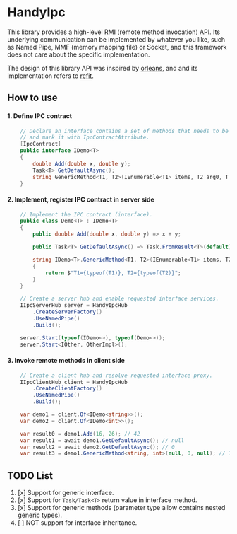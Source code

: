 # HandyIpc

This library provides a high-level RMI (remote method invocation) API. Its underlying communication can be implemented by whatever you like, such as Named Pipe, MMF (memory mapping file) or Socket, and this framework does not care about the specific implementation.

The design of this library API was inspired by [orleans](https://github.com/dotnet/orleans), and and its implementation refers to [refit](https://github.com/reactiveui/refit).

## How to use

#### 1. Define IPC contract

```csharp
    // Declare an interface contains a set of methods that needs to be called remotely,
    // and mark it with IpcContractAttribute.
    [IpcContract]
    public interface IDemo<T>
    {
        double Add(double x, double y);
        Task<T> GetDefaultAsync();
        string GenericMethod<T1, T2>(IEnumerable<T1> items, T2 arg0, T arg1);
    }
```

#### 2. Implement, register IPC contract in server side

```csharp
    // Implement the IPC contract (interface).
    public class Demo<T> : IDemo<T>
    {
        public double Add(double x, double y) => x + y;

        public Task<T> GetDefaultAsync() => Task.FromResult<T>(default);

        string IDemo<T>.GenericMethod<T1, T2>(IEnumerable<T1> items, T2 arg0, T arg1) 
        {
            return $"T1={typeof(T1)}, T2={typeof(T2)}";
        }
    }
```

```csharp
    // Create a server hub and enable requested interface services.
    IIpcServerHub server = HandyIpcHub
        .CreateServerFactory()
        .UseNamedPipe()
        .Build();

    server.Start(typeof(IDemo<>), typeof(Demo<>));
    server.Start<IOther, OtherImpl>();
```

#### 3. Invoke remote methods in client side

```csharp
    // Create a client hub and resolve requested interface proxy.
    IIpcClientHub client = HandyIpcHub
        .CreateClientFactory()
        .UseNamedPipe()
        .Build();

    var demo1 = client.Of<IDemo<string>>();
    var demo2 = client.Of<IDemo<int>>();

    var result0 = demo1.Add(16, 26); // 42
    var result1 = await demo1.GetDefaultAsync(); // null
    var result2 = await demo2.GetDefaultAsync(); // 0
    var result3 = demo1.GenericMethod<string, int>(null, 0, null); // T1=System.String, T2=System.Int32
```

## TODO List

1. [x] Support for generic interface.
2. [x] Support for `Task/Task<T>` return value in interface method.
3. [x] Support for generic methods (parameter type allow contains nested generic types).
4. [ ] NOT support for interface inheritance.
